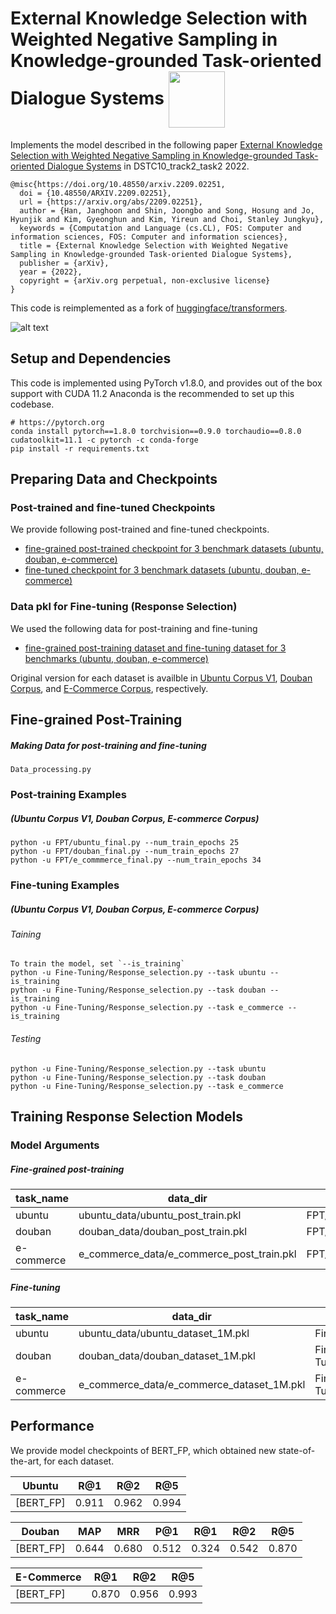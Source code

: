 External Knowledge Selection with Weighted Negative Sampling in Knowledge-grounded Task-oriented Dialogue Systems <img src="https://pytorch.org/assets/images/logo-dark.svg" width = "90" align=center />
====================================

Implements the model described in the following paper [External Knowledge Selection with Weighted Negative Sampling in Knowledge-grounded Task-oriented Dialogue Systems](https://arxiv.org/abs/2209.02251/) in DSTC10_track2_task2 2022.

```
@misc{https://doi.org/10.48550/arxiv.2209.02251,
  doi = {10.48550/ARXIV.2209.02251},
  url = {https://arxiv.org/abs/2209.02251},
  author = {Han, Janghoon and Shin, Joongbo and Song, Hosung and Jo, Hyunjik and Kim, Gyeonghun and Kim, Yireun and Choi, Stanley Jungkyu},
  keywords = {Computation and Language (cs.CL), FOS: Computer and information sciences, FOS: Computer and information sciences},
  title = {External Knowledge Selection with Weighted Negative Sampling in Knowledge-grounded Task-oriented Dialogue Systems},
  publisher = {arXiv},
  year = {2022},
  copyright = {arXiv.org perpetual, non-exclusive license}
}

```
This code is reimplemented as a fork of [huggingface/transformers][2].

![alt text](https://user-images.githubusercontent.com/32722198/119294465-79847080-bc8f-11eb-80b1-1dfafb0e1b6c.png)

Setup and Dependencies
----------------------

This code is implemented using PyTorch v1.8.0, and provides out of the box support with CUDA 11.2
Anaconda is the recommended to set up this codebase.
```
# https://pytorch.org
conda install pytorch==1.8.0 torchvision==0.9.0 torchaudio==0.8.0 cudatoolkit=11.1 -c pytorch -c conda-forge
pip install -r requirements.txt
```


Preparing Data and Checkpoints
-------------

### Post-trained and fine-tuned Checkpoints

We provide following post-trained and fine-tuned checkpoints. 

- [fine-grained post-trained checkpoint for 3 benchmark datasets (ubuntu, douban, e-commerce)][3]
- [fine-tuned checkpoint for 3 benchmark datasets (ubuntu, douban, e-commerce)][4]


### Data pkl for Fine-tuning (Response Selection)
We used the following data for post-training and fine-tuning
- [fine-grained post-training dataset and fine-tuning dataset for 3 benchmarks (ubuntu, douban, e-commerce)][5]


Original version for each dataset is availble in [Ubuntu Corpus V1][6], [Douban Corpus][7], and [E-Commerce Corpus][8], respectively.


Fine-grained Post-Training
--------

##### Making Data for post-training and fine-tuning  

```
Data_processing.py
```


### Post-training Examples

##### (Ubuntu Corpus V1, Douban Corpus, E-commerce Corpus)

```shell
python -u FPT/ubuntu_final.py --num_train_epochs 25
python -u FPT/douban_final.py --num_train_epochs 27
python -u FPT/e_commmerce_final.py --num_train_epochs 34
```

### Fine-tuning Examples

##### (Ubuntu Corpus V1, Douban Corpus, E-commerce Corpus)

###### Taining 
```shell
To train the model, set `--is_training`
python -u Fine-Tuning/Response_selection.py --task ubuntu --is_training
python -u Fine-Tuning/Response_selection.py --task douban --is_training
python -u Fine-Tuning/Response_selection.py --task e_commerce --is_training
```
###### Testing
```shell
python -u Fine-Tuning/Response_selection.py --task ubuntu
python -u Fine-Tuning/Response_selection.py --task douban 
python -u Fine-Tuning/Response_selection.py --task e_commerce
```


Training Response Selection Models
--------

### Model Arguments

##### Fine-grained post-training

| task_name  | data_dir                                  |  checkpoint_path                    |
| ---------- | ---------------------                     |  -----------------------------------|
| ubuntu     | ubuntu_data/ubuntu_post_train.pkl         | FPT/PT_checkpoint/ubuntu/bert.pt    |
| douban     | douban_data/douban_post_train.pkl         | FPT/PT_checkpoint/douban/bert.pt    |
| e-commerce | e_commerce_data/e_commerce_post_train.pkl | FPT/PT_checkpoint/e_commerce/bert.pt|

##### Fine-tuning

| task_name     | data_dir                                  |  checkpoint_path                         |
| ----------    | ---------------------                     |  ----------------------------------------|
| ubuntu        | ubuntu_data/ubuntu_dataset_1M.pkl         | Fine-Tuning/FT_checkpoint/ubuntu.0.pt    |
| douban        | douban_data/douban_dataset_1M.pkl         | Fine-Tuning/FT_checkpoint/douban.0.pt    |
| e-commerce    | e_commerce_data/e_commerce_dataset_1M.pkl | Fine-Tuning/FT_checkpoint/e_commerce.0.pt|



Performance
----------

We provide model checkpoints of BERT_FP, which obtained new state-of-the-art, for each dataset.

| Ubuntu         | R@1   | R@2   | R@5   |
| -------------- | ----- | ----- | ----- |
| [BERT_FP]      | 0.911 | 0.962 | 0.994 |

| Douban         | MAP   | MRR   | P@1   | R@1   | R@2   | R@5   |
| -------------- | ----- | ----- | ----- | ----- | ----- | ----- |
| [BERT_FP]      | 0.644 | 0.680 | 0.512 | 0.324 | 0.542 | 0.870 |

| E-Commerce     | R@1   | R@2   | R@5   |
| -------------- | ----- | ----- | ----- |
| [BERT_FP]      | 0.870 | 0.956 | 0.993 |



[1]: https://github.com/huggingface/transformers
[2]: https://github.com/taesunwhang/BERT-ResSel
[3]: https://drive.google.com/file/d/1-4E0eEjyp7n_F75TEh7OKrpYPK4GLNoE/view?usp=sharing
[4]: https://drive.google.com/file/d/1n2zigNDiIArWtsiV9iUQLwfSBgtNn7ws/view?usp=sharing
[5]: https://drive.google.com/file/d/16Rv8rSRneq7gfPRkpFZseNYfswuoqI4-/view?usp=sharing
[6]: https://www.dropbox.com/s/2fdn26rj6h9bpvl/ubuntu_data.zip
[7]: https://github.com/MarkWuNLP/MultiTurnResponseSelection
[8]: https://github.com/cooelf/DeepUtteranceAggregation

